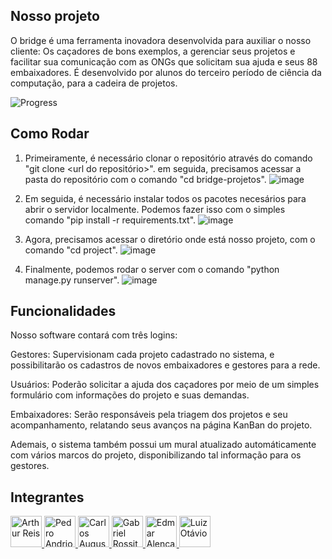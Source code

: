 ## Nosso projeto

O bridge é uma ferramenta inovadora desenvolvida para auxiliar o nosso cliente: Os caçadores de bons exemplos, a gerenciar seus projetos e facilitar sua comunicação com as ONGs que solicitam sua ajuda e seus 88 embaixadores. É desenvolvido por alunos do terceiro período de ciência da computação, para a cadeira de projetos.

![Progress](https://progress-bar.dev/100/?title=completed)

## Como Rodar

1. Primeiramente, é necessário clonar o repositório através do comando "git clone <url do repositório>". em seguida, precisamos acessar a pasta do repositório com o comando "cd bridge-projetos".
![image](https://github.com/edmaaralencar/bridge-projetos/assets/117591564/1fbca312-9734-4b2b-bf09-5488720aa5a0)

3. Em seguida, é necessário instalar todos os pacotes necesários para abrir o servidor localmente. Podemos fazer isso com o simples comando "pip install -r requirements.txt".
![image](https://github.com/edmaaralencar/bridge-projetos/assets/117591564/c60560c9-7caf-4a56-a9e7-8cda90290e70)

4. Agora, precisamos acessar o diretório onde está nosso projeto, com o comando "cd project".
![image](https://github.com/edmaaralencar/bridge-projetos/assets/117591564/5421a28a-c3fa-408c-ae46-bc129982bfb7)

5. Finalmente, podemos rodar o server com o comando "python manage.py runserver".
![image](https://github.com/edmaaralencar/bridge-projetos/assets/117591564/cbb74392-e83a-4c7a-afbe-fabb43308893)

   
## Funcionalidades

Nosso software contará com três logins: 

Gestores: Supervisionam cada projeto cadastrado no sistema, e possibilitarão os cadastros de novos embaixadores e gestores para a rede.

Usuários: Poderão solicitar a ajuda dos caçadores por meio de um simples formulário com informações do projeto e suas demandas.

Embaixadores: Serão responsáveis pela triagem dos projetos e seu acompanhamento, relatando seus avanços na página KanBan do projeto.

Ademais, o sistema também possui um mural atualizado automáticamente com vários marcos do projeto, disponibilizando tal informação para os gestores.

## Integrantes

<a href="https://github.com/arthurreis33">
  <img src="https://github.com/arthurreis33.png" width="50" alt="Arthur Reis">
</a>

<a href="https://github.com/pedroandriottii">
  <img src="https://github.com/pedroandriottii.png" width="50" alt="Pedro Andriotti">
</a>

<a href="https://github.com/CarlosAugustoP">
  <img src="https://github.com/CarlosAugustoP.png" width="50" alt="Carlos Augusto">
</a>

<a href="https://github.com/grossiter04">
  <img src="https://github.com/grossiter04.png" width="50" alt="Gabriel Rossiter">
</a>

<a href="https://github.com/edmaaralencar">
  <img src="https://github.com/edmaaralencar.png" width="50" alt="Edmar Alencar">
</a>

<a href="https://github.com/luismingati">
  <img src="https://github.com/luismingati.png" width="50" alt="Luiz Otávio">
</a>



